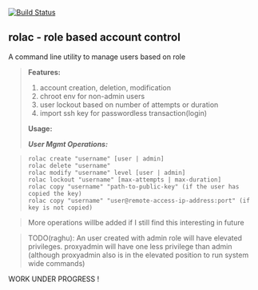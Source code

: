 [![Build Status](https://travis-ci.org/Optimaton/rolac.svg?branch=master)](https://travis-ci.org/Optimaton/rolac)
## rolac - role based account control
A command line utility to manage users based on role

> **Features:**
> 1. account creation, deletion, modification
> 2. chroot env for non-admin users
> 3. user lockout based on number of attempts or duration
> 4. import ssh key for passwordless transaction(login)
>
>**Usage:**
>
> ***User Mgmt Operations:***

>`rolac create "username" [user | admin]`  
>`rolac delete "username"`  
>`rolac modify "username" level [user | admin]`  
>`rolac lockout "username" [max-attempts | max-duration]`  
>`rolac copy "username" "path-to-public-key" (if the user has copied the key)`  
>`rolac copy "username" "user@remote-access-ip-address:port" (if key is not copied)`  

> More operations willbe added if I still find this interesting in future

> TODO(raghu): An user created with admin role will have elevated privileges. proxyadmin will have one less privilege than admin (although proxyadmin also is in the elevated position to run system wide commands)

WORK UNDER PROGRESS !
